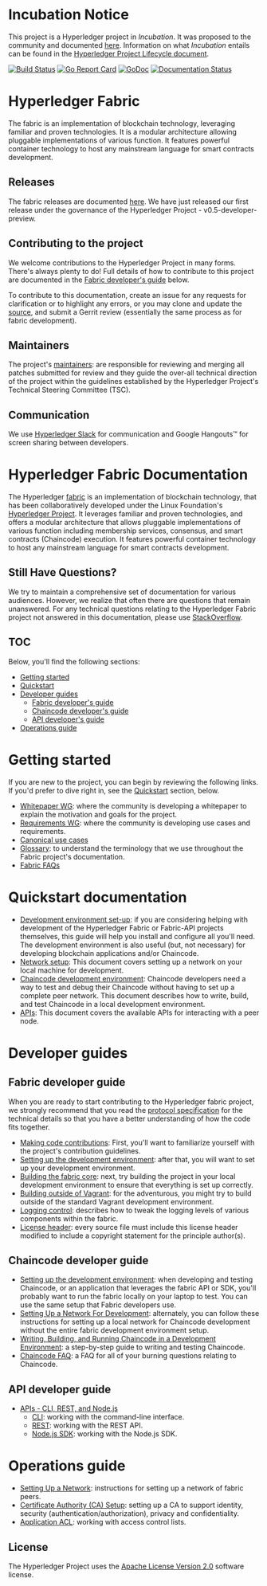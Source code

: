 # Incubation Notice

This project is a Hyperledger project in _Incubation_. It was proposed to the
community and documented [here](https://goo.gl/RYQZ5N). Information on what
_Incubation_ entails can be found in the [Hyperledger Project Lifecycle
document](https://goo.gl/4edNRc).

[![Build Status](https://jenkins.hyperledger.org/buildStatus/icon?job=fabric-merge-x86_64)](https://jenkins.hyperledger.org/view/fabric/job/fabric-merge-x86_64/)
[![Go Report Card](https://goreportcard.com/badge/github.com/hyperledger/fabric)](https://goreportcard.com/report/github.com/hyperledger/fabric)
[![GoDoc](https://godoc.org/github.com/hyperledger/fabric?status.svg)](https://godoc.org/github.com/hyperledger/fabric)
[![Documentation Status](https://readthedocs.org/projects/hyperledger-fabric/badge/?version=latest)](http://hyperledger-fabric.readthedocs.io/en/latest/?badge=latest)

# Hyperledger Fabric

The fabric is an implementation of blockchain technology, leveraging familiar
and proven technologies. It is a modular architecture allowing pluggable
implementations of various function. It features powerful container technology
to host any mainstream language for smart contracts development.

## Releases

The fabric releases are documented
[here](https://github.com/hyperledger/fabric/wiki/Fabric-Releases). We have just
released our first release under the governance of the Hyperledger Project -
v0.5-developer-preview.

## Contributing to the project

We welcome contributions to the Hyperledger Project in many forms. There's
always plenty to do! Full details of how to contribute to this project are
documented in the [Fabric developer's guide](#fabric-developer-guide) below.

To contribute to this documentation, create an issue for any requests for
clarification or to highlight any errors, or you may clone and update the
[source](https://gerrit.hyperledger.org/r/#/admin/projects/fabric), and submit a
Gerrit review (essentially the same process as for fabric development).

## Maintainers

The project's [maintainers](MAINTAINERS.md): are responsible for reviewing and
merging all patches submitted for review and they guide the over-all technical
direction of the project within the guidelines established by the Hyperledger
Project's Technical Steering Committee (TSC).

## Communication <a name="communication"></a>

We use [Hyperledger Slack](https://slack.hyperledger.org/) for communication and
Google Hangouts&trade; for screen sharing between developers.

# Hyperledger Fabric Documentation

The Hyperledger
[fabric](https://gerrit.hyperledger.org/r/#/admin/projects/fabric) is an
implementation of blockchain technology, that has been collaboratively developed
under the Linux Foundation's [Hyperledger Project](http://hyperledger.org). It
leverages familiar and proven technologies, and offers a modular architecture
that allows pluggable implementations of various function including membership
services, consensus, and smart contracts (Chaincode) execution. It features
powerful container technology to host any mainstream language for smart
contracts development.

## Still Have Questions?
We try to maintain a comprehensive set of documentation for various audiences.
However, we realize that often there are questions that remain unanswered. For
any technical questions relating to the Hyperledger Fabric project not answered
in this documentation, please use
[StackOverflow](http://stackoverflow.com/questions/tagged/hyperledger).

## TOC

Below, you'll find the following sections:

* [Getting started](#getting-started)
* [Quickstart](#quickstart-documentation)
* [Developer guides](#developer-guides)
    * [Fabric developer's guide](#fabric-developer-guide)
    * [Chaincode developer's guide](#chaincode-developer-guide)
    * [API developer's guide](#api-developer-guide)
* [Operations guide](#operations-guide)

# Getting started

If you are new to the project, you can begin by reviewing the following links.
If you'd prefer to dive right in, see the
[Quickstart](#quickstart-documentation) section, below.

- [Whitepaper WG](https://github.com/hyperledger/hyperledger/wiki/Whitepaper-WG):
where the community is developing a whitepaper to explain the motivation and
goals for the project.
- [Requirements WG](https://github.com/hyperledger/hyperledger/wiki/Requirements-WG):
where the community is developing use cases and requirements.
- [Canonical use cases](biz/usecases.md)
- [Glossary](glossary.md): to understand the terminology that we use throughout
the Fabric project's documentation.
- [Fabric FAQs](https://github.com/hyperledger/fabric/tree/master/docs/FAQ)

# Quickstart documentation

- [Development environment set-up](dev-setup/devenv.md): if you are considering
helping with development of the Hyperledger Fabric or Fabric-API projects
themselves, this guide will help you install and configure all you'll need. The
development environment is also useful (but, not necessary) for developing
blockchain applications and/or Chaincode.
- [Network setup](Setup/Network-setup.md): This document covers setting up a
network on your local machine for development.
- [Chaincode development environment](Setup/Chaincode-setup.md): Chaincode
developers need a way to test and debug their Chaincode without having to set up
a complete peer network. This document describes how to write, build, and test
Chaincode in a local development environment.
- [APIs](API/CoreAPI.md): This document covers the available APIs for
interacting with a peer node.

# Developer guides

## Fabric developer guide

When you are ready to start contributing to the Hyperledger fabric project, we
strongly recommend that you read the [protocol specification](protocol-spec.md)
for the technical details so that you have a better understanding of how the
code fits together.

- [Making code contributions](CONTRIBUTING.md): First, you'll want to familiarize
yourself with the project's contribution guidelines.
- [Setting up the development environment](dev-setup/devenv.md): after that, you
will want to set up your development environment.
- [Building the fabric core](dev-setup/build.md): next, try building the project
in your local development environment to ensure that everything is set up
correctly.
- [Building outside of Vagrant](dev-setup/build.md#building-outside-of-vagrant):
for the adventurous, you might try to build outside of the standard Vagrant
development environment.
- [Logging control](Setup/logging-control.md): describes how to tweak the logging
levels of various components within the fabric.
- [License header](dev-setup/headers.txt): every source file must include this
license header modified to include a copyright statement for the principle
author(s).

## Chaincode developer guide

- [Setting up the development environment](dev-setup/devenv.md): when developing
and testing Chaincode, or an application that leverages the fabric API or SDK,
you'll probably want to run the fabric locally on your laptop to test. You can
use the same setup that Fabric developers use.
- [Setting Up a Network For Development](Setup/Network-setup.md): alternately, you
can follow these instructions for setting up a local network for Chaincode
development without the entire fabric development environment setup.
- [Writing, Building, and Running Chaincode in a Development
Environment](Setup/Chaincode-setup.md): a step-by-step guide to writing and
testing Chaincode.
- [Chaincode FAQ](FAQ/chaincode_FAQ.md): a FAQ for all of your burning questions
relating to Chaincode.

## API developer guide

- [APIs - CLI, REST, and Node.js](API/CoreAPI.md)
     - [CLI](API/CoreAPI.md#cli): working with the command-line interface.
     - [REST](API/CoreAPI.md#rest-api): working with the REST API.
     - [Node.js SDK](nodeSDK/node-sdk-guide.md): working with the Node.js SDK.

# Operations guide

- [Setting Up a Network](Setup/Network-setup.md): instructions for setting up a
network of fabric peers.
- [Certificate Authority (CA) Setup](Setup/ca-setup.md): setting up a CA to
support identity, security (authentication/authorization), privacy and
confidentiality.
- [Application ACL](tech/application-ACL.md): working with access control lists.

## License <a name="license"></a>
The Hyperledger Project uses the [Apache License Version 2.0](LICENSE) software
license.
